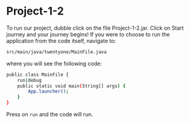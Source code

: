 # Project-1-2

To run our project, dubble click on the file Project-1-2.jar. Click on Start journey and your journey begins!
If you were to choose to run the application from the code itself, navigate to:
```bash
src/main/java/twentyone/MainFile.java
```

where you will see the following code:
```bash
public class MainFile {
    run|debug
    public static void main(String[] args) {
        App.launcher();
    }
}
```
Press on ```run``` and the code will run.
